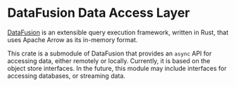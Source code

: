 <!---
  Licensed to the Apache Software Foundation (ASF) under one
  or more contributor license agreements.  See the NOTICE file
  distributed with this work for additional information
  regarding copyright ownership.  The ASF licenses this file
  to you under the Apache License, Version 2.0 (the
  "License"); you may not use this file except in compliance
  with the License.  You may obtain a copy of the License at

    http://www.apache.org/licenses/LICENSE-2.0

  Unless required by applicable law or agreed to in writing,
  software distributed under the License is distributed on an
  "AS IS" BASIS, WITHOUT WARRANTIES OR CONDITIONS OF ANY
  KIND, either express or implied.  See the License for the
  specific language governing permissions and limitations
  under the License.
-->

# DataFusion Data Access Layer

[DataFusion](df) is an extensible query execution framework, written in Rust, that uses Apache Arrow as its in-memory format.

This crate is a submodule of DataFusion that provides an `async` API for accessing data, either remotely or locally.
Currently, it is based on the object store interfaces. In the future, this module may include interfaces for accessing
databases, or streaming data.

[df]: https://crates.io/crates/datafusion
